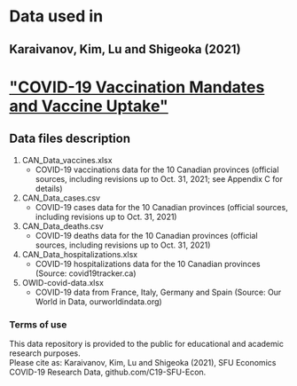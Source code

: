 # Data used in 
## Karaivanov, Kim, Lu and Shigeoka (2021)  
# ["COVID-19 Vaccination Mandates and Vaccine Uptake"](https://www.medrxiv.org/content/10.1101/2021.10.21.21265355v1) 


## Data files description
1. CAN_Data_vaccines.xlsx
    - COVID-19 vaccinations data for the 10 Canadian provinces (official sources, including revisions up to Oct. 31, 2021; see Appendix C for details)
2. CAN_Data_cases.csv
    - COVID-19 cases data for the 10 Canadian provinces (official sources, including revisions up to Oct. 31, 2021)  
3. CAN_Data_deaths.csv                                               
    - COVID-19 deaths data for the 10 Canadian provinces (official sources, including revisions up to Oct. 31, 2021)  
4. CAN_Data_hospitalizations.xlsx                                                
    - COVID-19 hospitalizations data for the 10 Canadian provinces (Source: covid19tracker.ca)  
5. OWID-covid-data.xlsx
    - COVID-19 data from France, Italy, Germany and Spain (Source: Our World in Data, ourworldindata.org)


### Terms of use
This data repository is provided to the public for educational and academic research purposes.  
Please cite as: Karaivanov, Kim, Lu and Shigeoka (2021), SFU Economics COVID-19 Research Data, github.com/C19-SFU-Econ.
